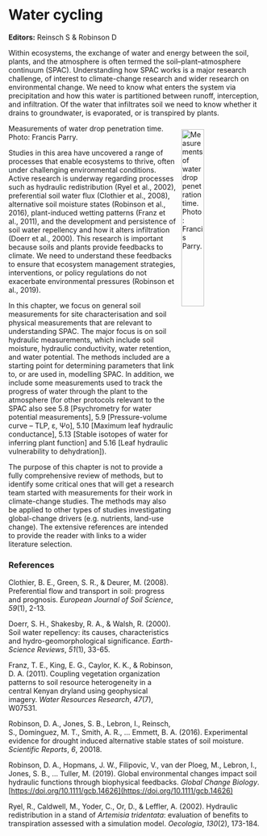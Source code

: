 


# Water cycling

**Editors:** Reinsch S & Robinson D

Within ecosystems, the exchange of water and energy between the soil, plants, and the atmosphere is often termed the soil–plant–atmosphere continuum (SPAC). Understanding how SPAC works is a major research challenge, of interest to climate-change research and wider research on environmental change. We need to know what enters the system via precipitation and how this water is partitioned between runoff, interception, and infiltration. Of the water that infiltrates soil we need to know whether it drains to groundwater, is evaporated, or is transpired by plants.

<div class="figure">
<img src="http://climexhandbook.w.uib.no/files/2019/11/waterdrop2-300x221.png" alt="Measurements of water drop penetration time. Photo: Francis Parry." width="30%" style="float:right; padding:10px" />
<p class="caption">Measurements of water drop penetration time. Photo: Francis Parry.</p>
</div>

Studies in this area have uncovered a range of processes that enable ecosystems to thrive, often under challenging environmental conditions. Active research is underway regarding processes such as hydraulic redistribution (Ryel et al., 2002), preferential soil water flux (Clothier et al., 2008), alternative soil moisture states (Robinson et al., 2016), plant-induced wetting patterns (Franz et al., 2011), and the development and persistence of soil water repellency and how it alters infiltration (Doerr et al., 2000). This research is important because soils and plants provide feedbacks to climate. We need to understand these feedbacks to ensure that ecosystem management strategies, interventions, or policy regulations do not exacerbate environmental pressures (Robinson et al., 2019).

In this chapter, we focus on general soil measurements for site characterisation and soil physical measurements that are relevant to understanding SPAC. The major focus is on soil hydraulic measurements, which include soil moisture, hydraulic conductivity, water retention, and water potential. The methods included are a starting point for determining parameters that link to, or are used in, modelling SPAC. In addition, we include some measurements used to track the progress of water through the plant to the atmosphere (for other protocols relevant to the SPAC also see 5.8 [Psychrometry for water potential measurements], 5.9 [Pressure-volume curve – TLP, ε, Ψo], 5.10 [Maximum leaf hydraulic conductance], 5.13 [Stable isotopes of water for inferring plant function] and 5.16 [Leaf hydraulic vulnerability to dehydration]).

The purpose of this chapter is not to provide a fully comprehensive review of methods, but to identify some critical ones that will get a research team started with measurements for their work in climate-change studies. The methods may also be applied to other types of studies investigating global-change drivers (e.g. nutrients, land-use change). The extensive references are intended to provide the reader with links to a wider literature selection.

### References

Clothier, B. E., Green, S. R., & Deurer, M. (2008). Preferential flow and transport in soil: progress and prognosis. _European Journal of Soil Science_, _59_(1), 2-13.

Doerr, S. H., Shakesby, R. A., & Walsh, R. (2000). Soil water repellency: its causes, characteristics and hydro-geomorphological significance. _Earth-Science Reviews_, _51_(1), 33-65.

Franz, T. E., King, E. G., Caylor, K. K., & Robinson, D. A. (2011). Coupling vegetation organization patterns to soil resource heterogeneity in a central Kenyan dryland using geophysical imagery. _Water Resources Research_, _47_(7), W07531.

Robinson, D. A., Jones, S. B., Lebron, I., Reinsch, S., Domínguez, M. T., Smith, A. R., ... Emmett, B. A. (2016). Experimental evidence for drought induced alternative stable states of soil moisture. _Scientific Reports_, _6_, 20018.

Robinson, D. A., Hopmans, J. W., Filipovic, V., van der Ploeg, M., Lebron, I., Jones, S. B., … Tuller, M. (2019). Global environmental changes impact soil hydraulic functions through biophysical feedbacks. _Global Change Biology_. [https://doi.org/10.1111/gcb.14626](https://doi.org/10.1111/gcb.14626)

Ryel, R., Caldwell, M., Yoder, C., Or, D., & Leffler, A. (2002). Hydraulic redistribution in a stand of _Artemisia tridentata_: evaluation of benefits to transpiration assessed with a simulation model. _Oecologia_, _130_(2), 173-184.
